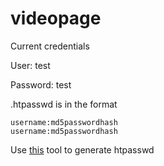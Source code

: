 # videopage

Current credentials

User: test

Password: test

.htpasswd is in the format

```
username:md5passwordhash
username:md5passwordhash
```

Use [this](http://www.htaccesstools.com/htpasswd-generator/) tool to generate htpasswd
